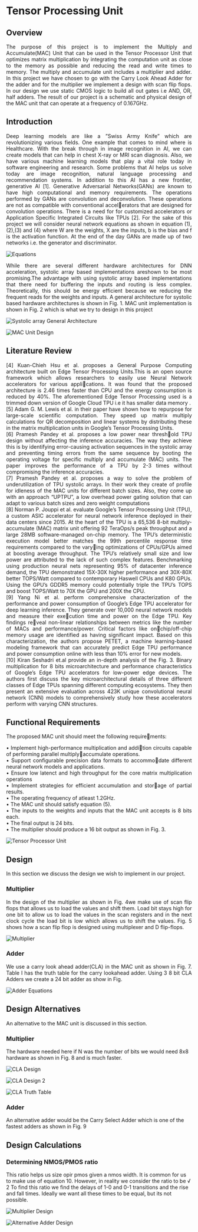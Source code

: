 # Tensor Processing Unit
## Overview
<div style='text-align: justify;'>
The purpose of this project is to implement the
Multiply and Accumulate(MAC) Unit that can be used in the
Tensor Processor Unit that optimizes matrix multiplication by
integrating the computation unit as close to the memory as
possible and reducing the read and write times to memory. The
multiply and accumulate unit includes a multiplier and adder.
In this project we have chosen to go with the Carry Look Ahead
Adder for the adder and for the multiplier we implement a design
with scan flip flops. In our design we use static CMOS logic to
build all out gates i.e AND, OR, half adders. The result of our
project is a schematic and physical design of the MAC unit that
can operate at a frequency of 0.167GHz.
</div>

## Introduction
<div style='text-align: justify;'>
Deep learning models are like a ”Swiss Army Knife”
which are revolutionizing various fields. One example that
comes to mind where is Healthcare. With the break through
in image recognition in AI, we can create models that can
help in chest X-ray or MRI scan diagnosis. Also, we have
various machine learning models that play a vital role today
in software engineering and research. Some problems that AI
helps us solve today are image recognition, natural language
processing and recommendation systems. In addition to this
AI has a new frontier, generative AI [1].
Generative Adversarial Networks(GANs) are known to have
high computational and memory requirements. The operations
performed by GANs are convolution and deconvolution. These
operations are not as compatible with conventional accelerators that are designed for convolution operations. There
is a need for for customized accelerators or Application
Specific Integrated Circuits like TPUs [2]. For the sake of this
project we will consider neural network equations as shown
in equation (1),(2),(3) and (4) where W are the weights, X are
the inputs, b is the bias and f is the activation function. At the
end of the day GANs are made up of two networks i.e. the
generator and discriminator.
</div>

![Equations](img/Screenshot%202024-05-17%20224230.png)
<div style='text-align: justify;'>
While there are several different hardware architectures for
DNN acceleration, systolic array based implementations areshown to be most promising.The advantage with using systolic array based implementations that there need for buffering
the inputs and routing is less complex. Theoretically, this
should be energy efficient because we reducing the frequent
reads for the weights and inputs. A general architecture for
systolic based hardware architectures is shown in Fig. 1. MAC
unit implementation is shown in Fig. 2 which is what we try
to design in this project
</div>

![Systolic array General Architecture](./img/Screenshot%202024-06-05%20222645.png)

![MAC Unit Design](./img/Screenshot%202024-06-05%20222800.png)

## Literature Review


<div style='text-align: justify;'>
[4] Kuan-Chieh Hsu et al. proposes a General Purpose
Computing architecture built on Edge Tensor Processing Units.This is an open source framework which allows researchers
to easily use Neural Network accelerators for various applications. It was found that the proposed architecture is 2.46
times faster than CPU and the energy consumption is reduced
by 40%. The aforementioned Edge Tensor Processing used is a
trimmed down version of Google Cloud TPU i.e it has smaller
data memory .
</div>
<div style='text-align: justify;'>
[5] Adam G. M. Lewis et al. in their paper have shown how
to repurpose for large-scale scientific computation. They speed
up matrix multiply calculations for QR decomposition and
linear systems by distributing these in the matrix multiplication
units in Google’s Tensor Processing Units.
</div>
<div style='text-align: justify;'>
[6] Pramesh Pandey et al. proposes a low power near threshold TPU design without affecting the inference accuracies. The
way they achieve this is by identifying error-causing activation
sequences in the systolic array and preventing timing errors
from the same sequence by booting the operating voltage
for specific multiply and accumulate (MAC) units. The paper
improves the performance of a TPU by 2-3 times without
compromising the inference accuracies.
</div>
<div style='text-align: justify;'>
[7] Pramesh Pandey et al. proposes a way to solve the
problem of underutilization of TPU systolic arrays. In their
work they create of profile for idleness of the MAC units for
different batch sizes. Also, they come up with an approach
“UPTPU”, a low overhead power gating solution that can adapt
to various batch sizes and zero weight computations
</div>
<div style='text-align: justify;'>
[8] Norman P. Jouppi et al. evaluate Google’s Tensor
Processing Unit (TPU), a custom ASIC accelerator for neural
network inference deployed in their data centers since 2015.
At the heart of the TPU is a 65,536 8-bit multiply-accumulate
(MAC) matrix unit offering 92 TeraOps/s peak throughput
and a large 28MB software-managed on-chip memory. The
TPU’s deterministic execution model better matches the 99th
percentile response time requirements compared to the varying optimizations of CPUs/GPUs aimed at boosting average
throughput. The TPU’s relatively small size and low power are
attributed to the lack of such complex features. Benchmarking
using production neural nets representing 95% of datacenter
inference demand, the TPU demonstrated 15X-30X higher
performance and 30X-80X better TOPS/Watt compared to
contemporary Haswell CPUs and K80 GPUs. Using the GPU’s
GDDR5 memory could potentially triple the TPU’s TOPS and
boost TOPS/Watt to 70X the GPU and 200X the CPU.
</div>
<div style='text-align: justify;'>
[9] Yang Ni et al. perform comprehensive characterization
of the performance and power consumption of Google’s Edge
TPU accelerator for deep learning inference. They generate
over 10,000 neural network models and measure their execution time and power on the Edge TPU. Key findings reveal non-linear relationships between metrics like the number
of MACs and performance/power. Critical factors like onchip/off-chip memory usage are identified as having significant
impact. Based on this characterization, the authors propose
PETET, a machine learning-based modeling framework that
can accurately predict Edge TPU performance and power
consumption online with less than 10% error for new models.
</div>
<div style='text-align: justify;'>
[10] Kiran Seshadri et.al provide an in-depth analysis of the
Fig. 3. Binary multiplication for 8 bits
microarchitecture and performance characteristics of Google’s
Edge TPU accelerators for low-power edge devices. The
authors first discuss the key microarchitectural details of three
different classes of Edge TPUs spanning different computing
ecosystems. They then present an extensive evaluation across
423K unique convolutional neural network (CNN) models to
comprehensively study how these accelerators perform with
varying CNN structures.
</div>

## Functional Requirements

The proposed MAC unit should meet the following requirements:
<div style='text-align: justify;'>
• Implement high-performance multiplication and addition circuits capable of performing parallel multiplyaccumulate operations.
</div>
<div style='text-align: justify;'>
• Support configurable precision data formats to accommodate different neural network models and applications.
</div>
<div style='text-align: justify;'>
• Ensure low latenct and high throughput for the core
matrix multiplication operations
</div>
<div style='text-align: justify;'>
• Implement strategies for efficient accumulation and storage of partial results.
</div>
<div style='text-align: justify;'>
• The operating frequency of atleast 1.2GHz.
</div>
<div style='text-align: justify;'>
• The MAC unit should satisfy equation (5).
</div>
<div style='text-align: justify;'>
• The inputs to the weights and inputs that the MAC unit
accepts is 8 bits each.
</div>
<div style='text-align: justify;'>
• The final output is 24 bits.
</div>
<div style='text-align: justify;'>
• The multiplier should produce a 16 bit output as shown
in Fig. 3.
</div>


![Tensor Processor Unit](./img/Screenshot%202024-06-05%20224412.png)

## Design
In this section we discuss the design we wish to implement in our project.

### Multiplier

<div style='text-align: justify;'>
In the design of the multiplier as shown in Fig. 4we make
use of scan flip flops that allows us to load the values and
shift them. Load bit stays high for one bit to allow us to load
the values in the scan registers and in the next clock cycle the load bit is low which allows us to shift the values. Fig. 5
shows how a scan flip flop is designed using multiplexer and
D flip-flops.
</div>

![Multiplier](./img/Screenshot%202024-06-05%20230828.png)

### Adder
<div style='text-align: justify;'>
We use a carry look ahead adder(CLA) in the MAC unit
as shown in Fig. 7. Table I has the truth table for the carry
lookahead adder. Using 3 8 bit CLA Adders we create a 24
bit adder as show in Fig.
</div>

![Adder Equations](./img/Screenshot%202024-06-05%20231225.png)

## Design Alternatives
An alternative to the MAC unit is discussed in this section.

### Multiplier
The hardware needed here if N was the number of bits we
would need 8x8 hardware as shown in Fig. 8 and is much
faster.

![CLA Design](./img/Screenshot%202024-06-05%20232338.png)

![CLA Design 2](./img/Screenshot%202024-06-05%20232851.png)

![CLA Truth Table](./img/Screenshot%202024-06-05%20232953.png)

### Adder
An alternative adder would be the Carry Select Adder which
is one of the fastest adders as shown in Fig. 9

## Design Calculations

### Determining NMOS/PMOS ratio
This ratio helps us size opir pmos given a nmos width. It is
common for us to make use of equation 10. However, in reality we consider the ratio to be √
2
To find this ratio we find the delays of 1-0 and 0-1
transitions and the rise and fall times. Ideally we want all
these times to be equal, but its not possible.


![Multiplier Design](./img/Screenshot%202024-06-05%20234303.png)

![Alternative Adder Design](./img/Screenshot%202024-06-05%20235542.png)



